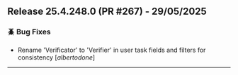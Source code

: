 ## Release 25.4.248.0 (PR #267) - 29/05/2025
### 🪲 Bug Fixes
  * Rename 'Verificator' to 'Verifier' in user task fields and filters for consistency [*albertodone*]

---

